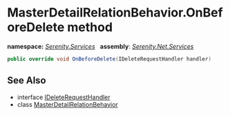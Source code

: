 # MasterDetailRelationBehavior.OnBeforeDelete method
**namespace:** *[Serenity.Services](../../README.md#serenity.services-namespace)*   **assembly**: *[Serenity.Net.Services](../../README.md)*

```csharp
public override void OnBeforeDelete(IDeleteRequestHandler handler)
```

## See Also

* interface [IDeleteRequestHandler](../IDeleteRequestHandler.md)
* class [MasterDetailRelationBehavior](../MasterDetailRelationBehavior.md)